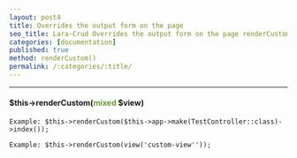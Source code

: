 ```yaml
---
layout: post4
title: Overrides the output form on the page
seo_title: Lara-Crud Overrides the output form on the page renderCustom()
categories: [documentation]
published: true
method: renderCustom()
permalink: /:categories/:title/
---
```


---

#### $this->renderCustom(<span style="color: #693">mixed</span> $view)


`
Example:
$this->renderCustom($this->app->make(TestController::class)->index());
`

`
Example:
$this->renderCustom(view('custom-view''));
`

